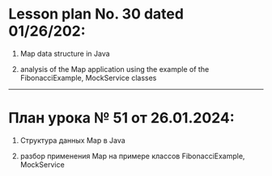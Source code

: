 # Lesson plan No. 30 dated 01/26/202:

1. Map data structure in Java

2. analysis of the Map application using the example of the FibonacciExample, MockService classes

_________________________________________________

# План урока № 51 от 26.01.2024:

1. Структура данных Map в Java

2. разбор применения Map на примере классов FibonacciExample, MockService

